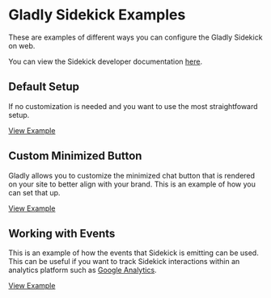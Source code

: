 # Gladly Sidekick Examples
These are examples of different ways you can configure the Gladly Sidekick on web. 

You can view the Sidekick developer documentation [here](https://developer.gladly.com/sidekick/).

## Default Setup
If no customization is needed and you want to use the most straightfoward setup. 

[View Example](docs/default/example.html)

## Custom Minimized Button
Gladly allows you to customize the minimized chat button that is rendered on your site to better align with your brand. This is an example of how you can set that up.

[View Example](docs/custom-minimized-button/example.html)

## Working with Events
This is an example of how the events that Sidekick is emitting can be used. This can be useful if you want to track Sidekick interactions within an analytics platform such as [Google Analytics](https://developers.google.com/analytics/devguides/collection/analyticsjs/events). 

[View Example](docs/working-with-events/example.html)
